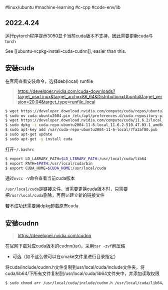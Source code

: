#linux/ubuntu #machine-learning #c-cpp #code-env/lib 
## 2022.4.24

运行pytorch程序提示3050显卡当前cuda版本不支持，因此需要更新cuda与torch

See [[ubuntu-vcpkg-install-cuda-cudnn]], easier than this.

## 安装cuda

在官网查看安装命令，选择deb(local)
runfile
> https://developer.nvidia.com/cuda-downloads?target_os=Linux&target_arch=x86_64&Distribution=Ubuntu&target_version=20.04&target_type=runfile_local

```bash
$ wget https://developer.download.nvidia.com/compute/cuda/repos/ubuntu2004/x86_64/cuda-ubuntu2004.pin
$ sudo mv cuda-ubuntu2004.pin /etc/apt/preferences.d/cuda-repository-pin-600
$ wget https://developer.download.nvidia.com/compute/cuda/11.6.2/local_installers/cuda-repo-ubuntu2004-11-6-local_11.6.2-510.47.03-1_amd64.deb
$ sudo dpkg -i cuda-repo-ubuntu2004-11-6-local_11.6.2-510.47.03-1_amd64.deb
$ sudo apt-key add /var/cuda-repo-ubuntu2004-11-6-local/7fa2af80.pub
$ sudo apt-get update
$ sudo apt-get -y install cuda
```

打开`~/.bashrc`

```bash
$ export LD_LABRARY_PATH=$LD_LIBRARY_PATH:/usr/local/cuda/lib64
$ export PATH=$PATH:/usr/local/cuda/bin
$ export CUDA_HOME=$CUDA_HOME:/usr/local/cuda
```

通过`nvcc -V`命令查看当前cuda版本

`/usr/local/cuda`是链接文件，当需要更换cuda版本时，只需要把`/usr/local/cuda`删除，再用`ln`建立新的链接文件

若不成功还需要用dpkg卸载原有cuda

## 安装cudnn

> https://developer.nvidia.com/cudnn

在官网下载对应cuda版本的cudnn(tar)，采用`tar -zvf`解压缩

- 可选（如不这么做可以在cmake文件里进行目录指定）

将cuda/include/cudnn.h文件复制到usr/local/cuda/include文件夹，将cuda/lib64/下所有文件复制到/usr/local/cuda/lib64文件夹中，并添加读取权限

```bash
$ sudo chmod a+r /usr/local/cuda/include/cudnn.h /usr/local/cuda/lib64/libcudnn*
```
